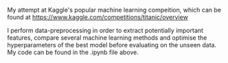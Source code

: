 
My attempt at Kaggle's popular machine learning compeition, which can be found at https://www.kaggle.com/competitions/titanic/overview

I perform data-preprocessing in order to extract potentially important features, compare several machine learning methods and optimise the hyperparameters of the best model before evaluating on the unseen data. My code can be found in the .ipynb file above.
